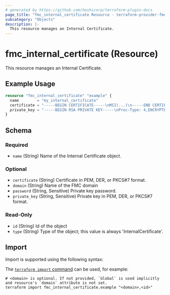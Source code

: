 ```yaml
---
# generated by https://github.com/hashicorp/terraform-plugin-docs
page_title: "fmc_internal_certificate Resource - terraform-provider-fmc"
subcategory: "Objects"
description: |-
  This resource manages an Internal Certificate.
---
```


# fmc_internal_certificate (Resource)

This resource manages an Internal Certificate.

## Example Usage

```terraform
resource "fmc_internal_certificate" "example" {
  name        = "my_internal_certificate"
  certificate = "-----BEGIN CERTIFICATE-----\nMII(...)\n-----END CERTIFICATE-----"
  private_key = "-----BEGIN RSA PRIVATE KEY-----\nProc-Type: 4,ENCRYPTED\nDEK-Info: AES-128-CBC,D55(...)\n-----END RSA PRIVATE KEY-----"
}
```

<!-- schema generated by tfplugindocs -->
## Schema

### Required

- `name` (String) Name of the Internal Certificate object.

### Optional

- `certificate` (String) Certificate in PEM, DER, or PKCS#7 format.
- `domain` (String) Name of the FMC domain
- `password` (String, Sensitive) Private key password.
- `private_key` (String, Sensitive) Private key in PEM, DER, or PKCS#7 format.

### Read-Only

- `id` (String) Id of the object
- `type` (String) Type of the object; this value is always 'InternalCertificate'.

## Import

Import is supported using the following syntax:

The [`terraform import` command](https://developer.hashicorp.com/terraform/cli/commands/import) can be used, for example:

```shell
# <domain> is optional. If not provided, `Global` is used implicitly and resource's `domain` attribute is not set.
terraform import fmc_internal_certificate.example "<domain>,<id>"
```
